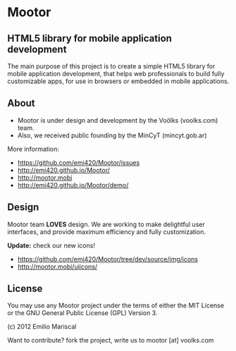# Mootor

## HTML5 library for mobile application development

The main purpose of this project is to create a simple HTML5 library for mobile application development, that helps web professionals to build fully customizable apps, for use in browsers or embedded in mobile applications.


## About

* Mootor is under design and development by the Voölks (voolks.com) team.
* Also, we received public founding by the MinCyT (mincyt.gob.ar)

More information:

* https://github.com/emi420/Mootor/issues
* http://emi420.github.io/Mootor/
* http://mootor.mobi
* http://emi420.github.io/Mootor/demo/


## Design

Mootor team **LOVES** design. We are working to make delightful user interfaces, and provide maximum efficiency and fully customization.

**Update:** check our new icons!

* https://github.com/emi420/Mootor/tree/dev/source/img/icons
* http://mootor.mobi/uiicons/


## License

You may use any Mootor project under the terms of either the MIT License or the GNU General Public License (GPL) Version 3.

(c) 2012 Emilio Mariscal

Want to contribute? fork the project, write us to mootor [at] voolks.com
